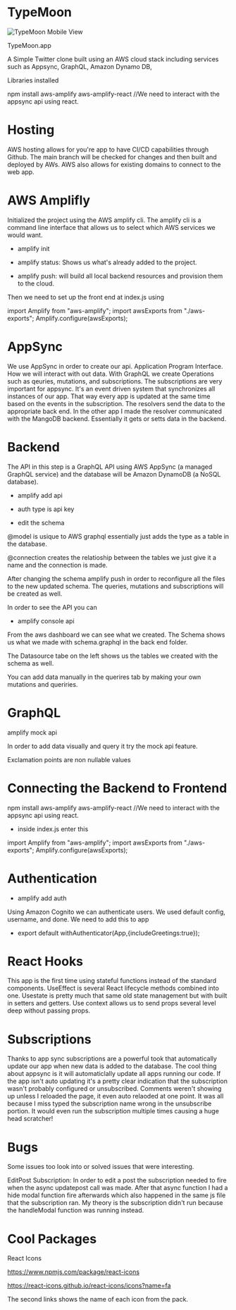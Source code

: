 # TypeMoon

![TypeMoon Mobile View](https://i.imgur.com/neo2XM9.png)

TypeMoon.app

A Simple Twitter clone built using an AWS cloud stack including services such as Appsync, GraphQL, Amazon Dynamo DB, 


Libraries installed

npm install aws-amplify aws-amplify-react //We need to interact with the appsync api using react.

# Hosting

AWS hosting allows for you're app to have CI/CD capabilities through Github. The main branch will be checked for changes and then built and deployed by AWs.
AWS also allows for existing domains to connect to the web app.

# AWS Amplifly

Initialized the project using the AWS amplify cli. The amplify cli is a command line interface that allows us to select which AWS services we would want. 

* amplify init

* amplify status: Shows us what's already added to the project.

* amplify push: will build all local backend resources and provision them to the cloud.

Then we need to set up the front end at index.js using

import Amplify from "aws-amplify";
import awsExports from "./aws-exports";
Amplify.configure(awsExports);

# AppSync

We use AppSync in order to create our api. Application Program Interface. How we will interact with out data.
With GraphQL we create Operations such as qeuries, mutations, and subscriptions. The subscriptions are very important for appsync. It's an event
driven system that synchronizes all instances of our app. That way every app is updated at the same time based on the events in the subscription.
The resolvers send the data to the appropriate back end. In the other app I made the resolver communicated with the MangoDB backend. Essentially it
gets or setts data in the backend.


# Backend

The API in this step is a GraphQL API using AWS AppSync (a managed GraphQL service) and the database will be Amazon DynamoDB (a NoSQL database).

* amplify add api

* auth type is api key

* edit the schema

@model is usique to AWS graphql essentially just adds the type as a table in the database.

@connection creates the relatioship between the tables we just give it a name and the connection is made.

After changing the schema amplify push in order to reconfigure all the files to the new updated schema. The queries, mutations and subscriptions will be created as well.

In order to see the API you can 

* amplify console api

From the aws dashboard we can see what we created. The Schema shows us what we made with schema.graphql in the back end folder.

The Datasource tabe on the left shows us the tables we created with the schema as well.

You can add data manually in the querires tab by making your own mutations and queriries.

# GraphQL

amplify mock api

In order to add data visually and query it try the mock api feature. 

Exclamation points are non nullable values


# Connecting the Backend to Frontend

npm install aws-amplify aws-amplify-react //We need to interact with the appsync api using react.

* inside index.js enter this

import Amplify from "aws-amplify";
import awsExports from "./aws-exports";
Amplify.configure(awsExports);


# Authentication

* amplify add auth


Using Amazon Cognito we can authenticate users. We used default config, username, and done.
We need to add this to app 

* export default withAuthenticator(App,{includeGreetings:true});


# React Hooks

This app is the first time using stateful functions instead of the standard components. UseEffect is several React lifecycle methods combined into one.
Usestate is pretty much that same old state management but with built in setters and getters. Use context allows us to send props several level deep without 
passing props.


# Subscriptions

Thanks to app sync subscriptions are a powerful took that automatically update our app when new data is added to the database. The cool thing about appsync is it will automaticlally
update all apps running our code. If the app isn't auto updating it's a pretty clear indication that the subscription wasn't probably configured or unsubscribed. Comments weren't showing
up unless I reloaded the page, it even auto relaoded at one point. It was all because I miss typed the subscription name wrong in the unsubscribe portion. It would even run the subscription multiple times
causing a huge head scratcher!

# Bugs

Some issues too look into or solved issues that were interesting. 


EditPost Subscription:  In order to edit a post the subscription needed to fire when the async updatepost call was made. After that async function I had a hide modal function fire afterwards which also happened in the same js file that the subscription ran. My theory is the subscription didn't run because the handleModal function was running instead. 




# Cool Packages

React Icons

https://www.npmjs.com/package/react-icons

https://react-icons.github.io/react-icons/icons?name=fa

The second links shows the name of each icon from the pack.
